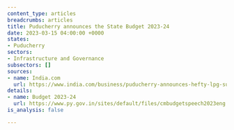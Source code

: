 ```yaml
---
content_type: articles
breadcrumbs: articles
title: Puducherry announces the State Budget 2023-24
date: 2023-03-15 04:00:00 +0000
states:
- Puducherry
sectors:
- Infrastructure and Governance
subsectors: []
sources:
- name: India.com
  url: https://www.india.com/business/puducherry-announces-hefty-lpg-subsidy-of-rs-300-for-all-families-puducherry-budget-2023-5942179/
details:
- name: Budget 2023-24
  url: https://www.py.gov.in/sites/default/files/cmbudgetspeech2023eng.pdf
is_analysis: false

---
```

